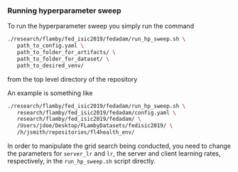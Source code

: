 ### Running hyperparameter sweep

To run the hyperparameter sweep you simply run the command

```bash
./research/flamby/fed_isic2019/fedadam/run_hp_sweep.sh \
   path_to_config.yaml \
   path_to_folder_for_artifacts/ \
   path_to_folder_for_dataset/ \
   path_to_desired_venv/
```

from the top level directory of the repository

An example is something like
``` bash
./research/flamby/fed_isic2019/fedadam/run_hp_sweep.sh \
   research/flamby/fed_isic2019/fedadam/config.yaml \
   research/flamby/fed_isic2019/fedadam/ \
   /Users/jdoe/Desktop/FLambyDatasets/fedisic2019/ \
   /h/jsmith/repositories/fl4health_env/
```

In order to manipulate the grid search being conducted, you need to change the parameters for `server_lr` and `lr`, the server and client learning rates, respectively, in the `run_hp_sweep.sh` script directly.
